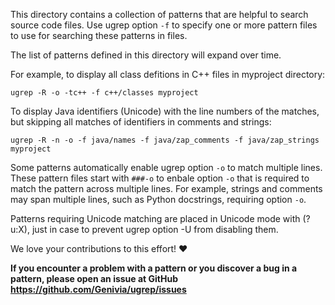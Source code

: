 This directory contains a collection of patterns that are helpful to search
source code files.  Use ugrep option `-f` to specify one or more pattern files
to use for searching these patterns in files.

The list of patterns defined in this directory will expand over time.

For example, to display all class defitions in C++ files in myproject directory:

    ugrep -R -o -tc++ -f c++/classes myproject

To display Java identifiers (Unicode) with the line numbers of the matches, but
skipping all matches of identifiers in comments and strings:

    ugrep -R -n -o -f java/names -f java/zap_comments -f java/zap_strings myproject

Some patterns automatically enable ugrep option `-o` to match multiple lines.
These pattern files start with `###-o` to enbale option `-o` that is required
to match the pattern across multiple lines.  For example, strings and comments
may span multiple lines, such as Python docstrings, requiring option `-o`.

Patterns requiring Unicode matching are placed in Unicode mode with (?u:X),
just in case to prevent ugrep option -U from disabling them.

We love your contributions to this effort! ❤️

**If you encounter a problem with a pattern or you discover a bug in a pattern,
please open an issue at GitHub https://github.com/Genivia/ugrep/issues**

